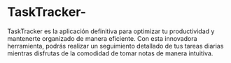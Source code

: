 # TaskTracker-
TaskTracker es la aplicación definitiva para optimizar tu productividad y mantenerte organizado de manera eficiente. Con esta innovadora herramienta, podrás realizar un seguimiento detallado de tus tareas diarias mientras disfrutas de la comodidad de tomar notas de manera intuitiva.
